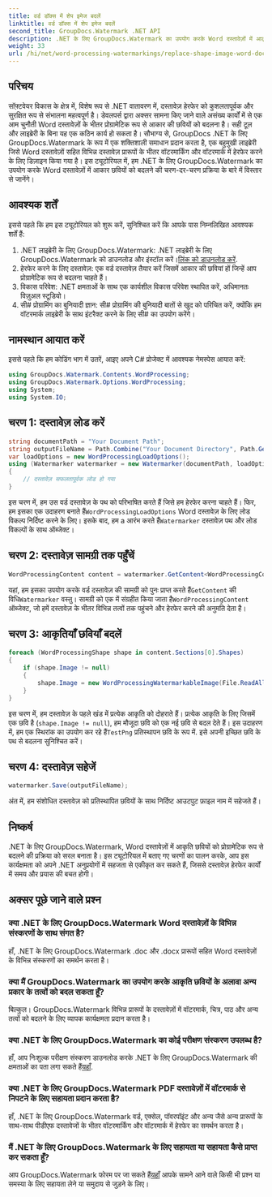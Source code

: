 ```yaml
---
title: वर्ड डॉक्स में शेप इमेज बदलें
linktitle: वर्ड डॉक्स में शेप इमेज बदलें
second_title: GroupDocs.Watermark .NET API
description: .NET के लिए GroupDocs.Watermark का उपयोग करके Word दस्तावेज़ों में आकृति छवियों को प्रोग्रामेटिक रूप से बदलने का तरीका जानें। दस्तावेज़ हेरफेर कार्यों को सहजता से सरल बनाएं।
weight: 33
url: /hi/net/word-processing-watermarkings/replace-shape-image-word-docs/
---
```

## परिचय
सॉफ़्टवेयर विकास के क्षेत्र में, विशेष रूप से .NET वातावरण में, दस्तावेज़ हेरफेर को कुशलतापूर्वक और सुरक्षित रूप से संभालना महत्वपूर्ण है। डेवलपर्स द्वारा अक्सर सामना किए जाने वाले असंख्य कार्यों में से एक आम चुनौती Word दस्तावेज़ों के भीतर प्रोग्रामेटिक रूप से आकार की छवियों को बदलना है। सही टूल और लाइब्रेरी के बिना यह एक कठिन कार्य हो सकता है।
सौभाग्य से, GroupDocs .NET के लिए GroupDocs.Watermark के रूप में एक शक्तिशाली समाधान प्रदान करता है, एक बहुमुखी लाइब्रेरी जिसे Word दस्तावेज़ों सहित विभिन्न दस्तावेज़ प्रारूपों के भीतर वॉटरमार्किंग और वॉटरमार्क में हेरफेर करने के लिए डिज़ाइन किया गया है। इस ट्यूटोरियल में, हम .NET के लिए GroupDocs.Watermark का उपयोग करके Word दस्तावेज़ों में आकार छवियों को बदलने की चरण-दर-चरण प्रक्रिया के बारे में विस्तार से जानेंगे।
## आवश्यक शर्तें
इससे पहले कि हम इस ट्यूटोरियल को शुरू करें, सुनिश्चित करें कि आपके पास निम्नलिखित आवश्यक शर्तें हैं:
1.  .NET लाइब्रेरी के लिए GroupDocs.Watermark: .NET लाइब्रेरी के लिए GroupDocs.Watermark को डाउनलोड और इंस्टॉल करें।[लिंक को डाउनलोड करें](https://releases.groupdocs.com/Watermark/net/).
2. हेरफेर करने के लिए दस्तावेज़: एक वर्ड दस्तावेज़ तैयार करें जिसमें आकार की छवियां हों जिन्हें आप प्रोग्रामेटिक रूप से बदलना चाहते हैं।
3. विकास परिवेश: .NET क्षमताओं के साथ एक कार्यशील विकास परिवेश स्थापित करें, अधिमानतः विज़ुअल स्टूडियो।
4. सी# प्रोग्रामिंग का बुनियादी ज्ञान: सी# प्रोग्रामिंग की बुनियादी बातों से खुद को परिचित करें, क्योंकि हम वॉटरमार्क लाइब्रेरी के साथ इंटरैक्ट करने के लिए सी# का उपयोग करेंगे।
## नामस्थान आयात करें
इससे पहले कि हम कोडिंग भाग में उतरें, आइए अपने C# प्रोजेक्ट में आवश्यक नेमस्पेस आयात करें:
```csharp
using GroupDocs.Watermark.Contents.WordProcessing;
using GroupDocs.Watermark.Options.WordProcessing;
using System;
using System.IO;
```
## चरण 1: दस्तावेज़ लोड करें
```csharp
string documentPath = "Your Document Path";
string outputFileName = Path.Combine("Your Document Directory", Path.GetFileName(documentPath));
var loadOptions = new WordProcessingLoadOptions();
using (Watermarker watermarker = new Watermarker(documentPath, loadOptions))
{
    // दस्तावेज़ सफलतापूर्वक लोड हो गया
}
```
 इस चरण में, हम उस वर्ड दस्तावेज़ के पथ को परिभाषित करते हैं जिसे हम हेरफेर करना चाहते हैं। फिर, हम इसका एक उदाहरण बनाते हैं`WordProcessingLoadOptions` Word दस्तावेज़ के लिए लोड विकल्प निर्दिष्ट करने के लिए। इसके बाद, हम a आरंभ करते हैं`Watermarker` दस्तावेज़ पथ और लोड विकल्पों के साथ ऑब्जेक्ट।
## चरण 2: दस्तावेज़ सामग्री तक पहुँचें
```csharp
WordProcessingContent content = watermarker.GetContent<WordProcessingContent>();
```
 यहां, हम इसका उपयोग करके वर्ड दस्तावेज़ की सामग्री को पुनः प्राप्त करते हैं`GetContent` की विधि`Watermarker` वस्तु। सामग्री को एक में संग्रहीत किया जाता है`WordProcessingContent` ऑब्जेक्ट, जो हमें दस्तावेज़ के भीतर विभिन्न तत्वों तक पहुंचने और हेरफेर करने की अनुमति देता है।
## चरण 3: आकृतियाँ छवियाँ बदलें
```csharp
foreach (WordProcessingShape shape in content.Sections[0].Shapes)
{
    if (shape.Image != null)
    {
        shape.Image = new WordProcessingWatermarkableImage(File.ReadAllBytes(Constants.TestPng));
    }
}
```
इस चरण में, हम दस्तावेज़ के पहले खंड में प्रत्येक आकृति को दोहराते हैं। प्रत्येक आकृति के लिए जिसमें एक छवि है (`shape.Image != null`), हम मौजूदा छवि को एक नई छवि से बदल देते हैं। इस उदाहरण में, हम एक स्थिरांक का उपयोग कर रहे हैं`TestPng` प्रतिस्थापन छवि के रूप में. इसे अपनी इच्छित छवि के पथ से बदलना सुनिश्चित करें।
## चरण 4: दस्तावेज़ सहेजें
```csharp
watermarker.Save(outputFileName);
```
अंत में, हम संशोधित दस्तावेज़ को प्रतिस्थापित छवियों के साथ निर्दिष्ट आउटपुट फ़ाइल नाम में सहेजते हैं।

## निष्कर्ष
.NET के लिए GroupDocs.Watermark, Word दस्तावेज़ों में आकृति छवियों को प्रोग्रामेटिक रूप से बदलने की प्रक्रिया को सरल बनाता है। इस ट्यूटोरियल में बताए गए चरणों का पालन करके, आप इस कार्यक्षमता को अपने .NET अनुप्रयोगों में सहजता से एकीकृत कर सकते हैं, जिससे दस्तावेज़ हेरफेर कार्यों में समय और प्रयास की बचत होगी।
## अक्सर पूछे जाने वाले प्रश्न
### क्या .NET के लिए GroupDocs.Watermark Word दस्तावेज़ों के विभिन्न संस्करणों के साथ संगत है?
हाँ, .NET के लिए GroupDocs.Watermark .doc और .docx प्रारूपों सहित Word दस्तावेज़ों के विभिन्न संस्करणों का समर्थन करता है।
### क्या मैं GroupDocs.Watermark का उपयोग करके आकृति छवियों के अलावा अन्य प्रकार के तत्वों को बदल सकता हूँ?
बिल्कुल। GroupDocs.Watermark विभिन्न प्रारूपों के दस्तावेज़ों में वॉटरमार्क, चित्र, पाठ और अन्य तत्वों को बदलने के लिए व्यापक कार्यक्षमता प्रदान करता है।
### क्या .NET के लिए GroupDocs.Watermark का कोई परीक्षण संस्करण उपलब्ध है?
 हाँ, आप निःशुल्क परीक्षण संस्करण डाउनलोड करके .NET के लिए GroupDocs.Watermark की क्षमताओं का पता लगा सकते हैं[यहाँ](https://releases.groupdocs.com/).
### क्या .NET के लिए GroupDocs.Watermark PDF दस्तावेज़ों में वॉटरमार्क से निपटने के लिए सहायता प्रदान करता है?
हाँ, .NET के लिए GroupDocs.Watermark वर्ड, एक्सेल, पॉवरपॉइंट और अन्य जैसे अन्य प्रारूपों के साथ-साथ पीडीएफ दस्तावेजों के भीतर वॉटरमार्किंग और वॉटरमार्क में हेरफेर का समर्थन करता है।
### मैं .NET के लिए GroupDocs.Watermark के लिए सहायता या सहायता कैसे प्राप्त कर सकता हूँ?
 आप GroupDocs.Watermark फोरम पर जा सकते हैं[यहाँ](https://forum.groupdocs.com/c/watermark/19) आपके सामने आने वाले किसी भी प्रश्न या समस्या के लिए सहायता लेने या समुदाय से जुड़ने के लिए।